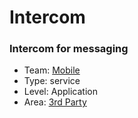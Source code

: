 # Intercom
### Intercom for messaging
* Team: [Mobile](../teams/mobile.md)
* Type: service
* Level: Application
* Area: [3rd Party](../areas/3rd-party.png)
